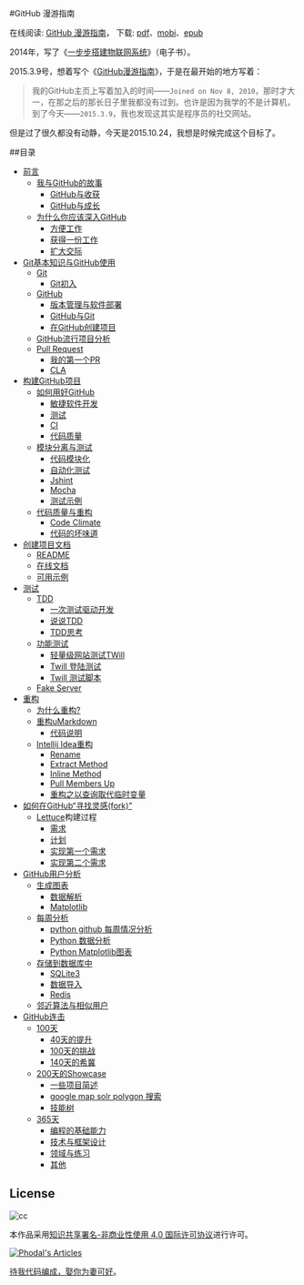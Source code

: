 #GitHub 漫游指南

在线阅读: [GitHub 漫游指南](http://github.phodal.com/)， 下载: [pdf](https://github.com/phodal/github-roam/raw/gh-pages/github-roam.pdf)、[mobi](https://github.com/phodal/github-roam/raw/gh-pages/github-roam.mobi)、[epub](https://github.com/phodal/github-roam/raw/gh-pages/github-roam.epub)

2014年，写了《[一步步搭建物联网系统](https://github.com/phodal/designiot)》（电子书）。

2015.3.9号，想着写个《[GitHub漫游指南](http://github.phodal.com/)》，于是在最开始的地方写着：

> 我的GitHub主页上写着加入的时间——``Joined on Nov 8, 2010``，那时才大一，在那之后的那长日子里我都没有过到。也许是因为我学的不是计算机，到了今天——``2015.3.9``，我也发现这其实是程序员的社交网站。

但是过了很久都没有动静，今天是2015.10.24，我想是时候完成这个目标了。

##目录

-   [前言](http://github.phodal.com/#前言)
    -   [我与GitHub的故事](http://github.phodal.com/#我与github的故事)
        -   [GitHub与收获](http://github.phodal.com/#github与收获)
        -   [GitHub与成长](http://github.phodal.com/#github与成长)
    -   [为什么你应该深入GitHub](http://github.phodal.com/#为什么你应该深入github)
        -   [方便工作](http://github.phodal.com/#方便工作)
        -   [获得一份工作](http://github.phodal.com/#获得一份工作)
        -   [扩大交际](http://github.phodal.com/#扩大交际)
-   [Git基本知识与GitHub使用](http://github.phodal.com/#git基本知识与github使用)
    -   [Git](http://github.phodal.com/#git)
        -   [Git初入](http://github.phodal.com/#git初入)
    -   [GitHub](http://github.phodal.com/#github)
        -   [版本管理与软件部署](http://github.phodal.com/#版本管理与软件部署)
        -   [GitHub与Git](http://github.phodal.com/#github与git)
        -   [在GitHub创建项目](http://github.phodal.com/#在github创建项目)
    -   [GitHub流行项目分析](http://github.phodal.com/#github流行项目分析)
    -   [Pull Request](http://github.phodal.com/#pull-request)
        -   [我的第一个PR](http://github.phodal.com/#我的第一个pr)
        -   [CLA](http://github.phodal.com/#cla)
-   [构建GitHub项目](http://github.phodal.com/#构建github项目)
    -   [如何用好GitHub](http://github.phodal.com/#如何用好github)
        -   [敏捷软件开发](http://github.phodal.com/#敏捷软件开发)
        -   [测试](http://github.phodal.com/#测试)
        -   [CI](http://github.phodal.com/#ci)
        -   [代码质量](http://github.phodal.com/#代码质量)
    -   [模块分离与测试](http://github.phodal.com/#模块分离与测试)
        -   [代码模块化](http://github.phodal.com/#代码模块化)
        -   [自动化测试](http://github.phodal.com/#自动化测试)
        -   [Jshint](http://github.phodal.com/#jshint)
        -   [Mocha](http://github.phodal.com/#mocha)
        -   [测试示例](http://github.phodal.com/#测试示例)
    -   [代码质量与重构](http://github.phodal.com/#代码质量与重构)
        -   [Code Climate](http://github.phodal.com/#code-climate)
        -   [代码的坏味道](http://github.phodal.com/#代码的坏味道)
-   [创建项目文档](http://github.phodal.com/#创建项目文档)
    -   [README](http://github.phodal.com/#readme)
    -   [在线文档](http://github.phodal.com/#在线文档)
    -   [可用示例](http://github.phodal.com/#可用示例)
-   [测试](http://github.phodal.com/#测试-1)
    -   [TDD](http://github.phodal.com/#tdd)
        -   [一次测试驱动开发](http://github.phodal.com/#一次测试驱动开发)
        -   [说说TDD](http://github.phodal.com/#说说tdd)
        -   [TDD思考](http://github.phodal.com/#tdd思考)
    -   [功能测试](http://github.phodal.com/#功能测试)
        -   [轻量级网站测试TWill](http://github.phodal.com/#轻量级网站测试twill)
        -   [Twill 登陆测试](http://github.phodal.com/#twill-登陆测试)
        -   [Twill 测试脚本](http://github.phodal.com/#twill-测试脚本)
    -   [Fake Server](http://github.phodal.com/#fake-server)
-   [重构](http://github.phodal.com/#重构)
    -   [为什么重构?](http://github.phodal.com/#为什么重构)
    -   [重构uMarkdown](http://github.phodal.com/#重构umarkdown)
        -   [代码说明](http://github.phodal.com/#代码说明)
    -   [Intellij
        Idea重构](http://github.phodal.com/#interllij-idea重构)
        -   [Rename](http://github.phodal.com/#rename)
        -   [Extract Method](http://github.phodal.com/#extract-method)
        -   [Inline Method](http://github.phodal.com/#inline-method)
        -   [Pull Members Up](http://github.phodal.com/#pull-members-up)
        -   [重构之以查询取代临时变量](http://github.phodal.com/#重构之以查询取代临时变量)
-   [如何在GitHub“寻找灵感(fork)”](http://github.phodal.com/#如何在github寻找灵感fork)
    -   [](http://github.phodal.com/#lettuce构建过程)[Lettuce](https://github.com/phodal/lettuce)构建过程
        -   [需求](http://github.phodal.com/#需求)
        -   [计划](http://github.phodal.com/#计划)
        -   [实现第一个需求](http://github.phodal.com/#实现第一个需求)
        -   [实现第二个需求](http://github.phodal.com/#实现第二个需求)
-   [GitHub用户分析](http://github.phodal.com/#github用户分析)
    -   [生成图表](http://github.phodal.com/#生成图表)
        -   [数据解析](http://github.phodal.com/#数据解析)
        -   [Matplotlib](http://github.phodal.com/#matplotlib)
    -   [每周分析](http://github.phodal.com/#每周分析)
        -   [python github
            每周情况分析](http://github.phodal.com/#python-github-每周情况分析)
        -   [Python 数据分析](http://github.phodal.com/#python-数据分析)
        -   [Python
            Matplotlib图表](http://github.phodal.com/#python-matplotlib图表)
    -   [存储到数据库中](http://github.phodal.com/#存储到数据库中)
        -   [SQLite3](http://github.phodal.com/#sqlite3)
        -   [数据导入](http://github.phodal.com/#数据导入)
        -   [Redis](http://github.phodal.com/#redis)
    -   [邻近算法与相似用户](http://github.phodal.com/#邻近算法与相似用户)
-   [GitHub连击](http://github.phodal.com/#github连击)
    -   [100天](http://github.phodal.com/#天)
        -   [40天的提升](http://github.phodal.com/#天的提升)
        -   [100天的挑战](http://github.phodal.com/#天的挑战)
        -   [140天的希冀](http://github.phodal.com/#天的希冀)
    -   [200天的Showcase](http://github.phodal.com/#天的showcase)
        -   [一些项目简述](http://github.phodal.com/#一些项目简述)
        -   [google map solr polygon
            搜索](http://github.phodal.com/#google-map-solr-polygon-搜索)
        -   [技能树](http://github.phodal.com/#技能树)
    -   [365天](http://github.phodal.com/#天-1)
        -   [编程的基础能力](http://github.phodal.com/#编程的基础能力)
        -   [技术与框架设计](http://github.phodal.com/#技术与框架设计)
        -   [领域与练习](http://github.phodal.com/#领域与练习)
        -   [其他](http://github.phodal.com/#其他-1)

## License

![cc](https://i.creativecommons.org/l/by-nc/4.0/88x31.png)

本作品采用[知识共享署名-非商业性使用 4.0 国际许可协议](http://creativecommons.org/licenses/by-nc/4.0/)进行许可。

[![Phodal's Articles](http://brand.phodal.com/shields/article-small.svg)](http://articles.phodal.com/)

[待我代码编成，娶你为妻可好](http://www.xuntayizhan.com/person/ji-ke-ai-qing-zhi-er-shi-dai-wo-dai-ma-bian-cheng-qu-ni-wei-qi-ke-hao-wan/)。

